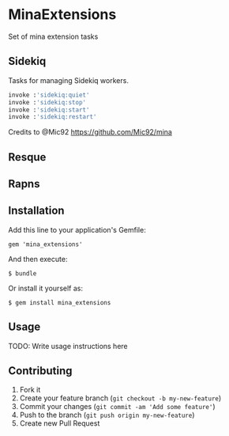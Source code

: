 # MinaExtensions

Set of mina extension tasks

## Sidekiq
Tasks for managing Sidekiq workers.

```ruby
invoke :'sidekiq:quiet'
invoke :'sidekiq:stop'
invoke :'sidekiq:start'
invoke :'sidekiq:restart'
```

Credits to @Mic92 https://github.com/Mic92/mina
## Resque
## Rapns

## Installation

Add this line to your application's Gemfile:

    gem 'mina_extensions'

And then execute:

    $ bundle

Or install it yourself as:

    $ gem install mina_extensions

## Usage

TODO: Write usage instructions here

## Contributing

1. Fork it
2. Create your feature branch (`git checkout -b my-new-feature`)
3. Commit your changes (`git commit -am 'Add some feature'`)
4. Push to the branch (`git push origin my-new-feature`)
5. Create new Pull Request
